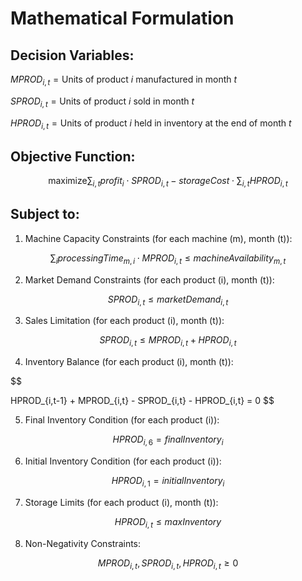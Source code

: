 # Mathematical Formulation
## Decision Variables:
$MPROD_{i,t} = \text{Units of product } i \text{ manufactured in month } t$

$SPROD_{i,t} = \text{Units of product } i \text{ sold in month } t$

$HPROD_{i,t} = \text{Units of product } i \text{ held in inventory at the end of month } t$

## Objective Function:

$$
\text{maximize} \sum_{i,t} profit_i \cdot SPROD_{i,t} - storageCost \cdot \sum_{i,t} HPROD_{i,t}
$$

## Subject to:

1. Machine Capacity Constraints (for each machine \(m\), month \(t\)):

$$
\sum_{i} processingTime_{m,i} \cdot MPROD_{i,t} \leq machineAvailability_{m,t}
$$


2. Market Demand Constraints (for each product \(i\), month \(t\)):

$$
$$
$$
SPROD_{i,t} \leq marketDemand_{i,t}
$$


3. Sales Limitation (for each product \(i\), month \(t\)):

$$
SPROD_{i,t} \leq MPROD_{i,t} + HPROD_{i,t}
$$


4. Inventory Balance (for each product \(i\), month \(t\)):

$$

HPROD_{i,t-1} + MPROD_{i,t} - SPROD_{i,t} - HPROD_{i,t} = 0
$$


5. Final Inventory Condition (for each product \(i\)):

$$
HPROD_{i,6} = finalInventory_i
$$


6. Initial Inventory Condition (for each product \(i\)):

$$
HPROD_{i,1} = initialInventory_i
$$


7. Storage Limits (for each product \(i\), month \(t\)):

$$
HPROD_{i,t} \leq maxInventory
$$


8. Non-Negativity Constraints:

$$
MPROD_{i,t}, SPROD_{i,t}, HPROD_{i,t} \geq 0
$$
